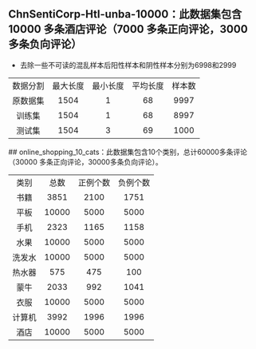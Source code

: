 
## ChnSentiCorp-Htl-unba-10000：此数据集包含10000 多条酒店评论（7000 多条正向评论，3000 多条负向评论）
- 去除一些不可读的混乱样本后阳性样本和阴性样本分别为6998和2999
<table align="center">
    <tr  align="center">
        <td>数据分割</td>	
        <td>最大长度</td>	
        <td>最小长度</td>
        <td>平均长度</td>	
        <td>样本数</td>
     </tr>
     <tr  align="center">
         <td>原数据集</td>	
         <td>1504</td>	
         <td>1</td>	
         <td>68</td>	
         <td>9997</td>
       </tr>
   <tr  align="center">
    <td>训练集</td>	
    <td>1504</td>	
    <td>1</td>
    <td>68</td>	
    <td>8997</td>
   </tr>
   <tr  align="center">
     <td>测试集</td>	
     <td>1504</td>	
     <td>3</td>
     <td>69</td>	
     <td>1000</td>
   </tr>
  </table>
## online_shopping_10_cats：此数据集包含10个类别，总计60000多条评论（30000 多条正向评论，30000多条负向评论）。
<table align="center">
    <tr  align="center">
      <td>类别</td>	<td>总数</td>	<td>正例个数</td>	<td>负例个数</td>
     </tr>
     <tr  align="center">
      <td>书籍</td>	<td>3851</td>	<td>2100</td>	<td>1751</td>
      </tr>
      <tr  align="center">
      <td>平板</td>	<td>10000</td>	<td>5000</td>	<td>5000</td>
       </tr>
       <tr  align="center">
      <td>手机</td>	<td>2323</td>	<td>1165</td>	<td>1158</td>
       </tr>
       <tr  align="center">
      <td>水果</td>	<td>10000</td>	<td>5000</td>	<td>5000</td>
       </tr>
       <tr  align="center">
      <td>洗发水</td>	<td>10000</td>	<td>5000</td>	<td>5000</td>
       </tr>
       <tr  align="center">
      <td>热水器</td>	<td>575</td>	<td>475</td>	<td>100</td>
       </tr>
       <tr  align="center">
      <td>蒙牛</td>	<td>2033</td>	<td>992</td>	<td>1041</td>
       </tr>
       <tr  align="center">
      <td>衣服</td>	<td>10000</td>	<td>5000</td>	<td>5000</td>
       </tr>
       <tr  align="center">
      <td>计算机</td>	<td>3992</td>	<td>1996</td>	<td>1996</td>
       </tr>
       <tr  align="center">
      <td>酒店</td>	<td>10000</td>	<td>5000</td>	<td>5000</td>
       </tr>
</table>
